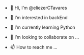 - 👋 Hi, I’m @eliezerCTavares
- 👀 I’m interested in backEnd
- 🌱 I’m currently learning Python

- 💞️ I’m looking to collaborate on ...
- 📫 How to reach me ...

<!---
eliezerCTavares/eliezerCTavares is a ✨ special ✨ repository because its `README.md` (this file) appears on your GitHub profile.
You can click the Preview link to take a look at your changes.
--->
